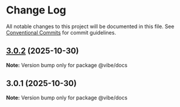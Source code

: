 # Change Log

All notable changes to this project will be documented in this file.
See [Conventional Commits](https://conventionalcommits.org) for commit guidelines.

## [3.0.2](https://github.com/mondaycom/vibe/compare/@vibe/docs@3.0.1...@vibe/docs@3.0.2) (2025-10-30)

**Note:** Version bump only for package @vibe/docs





## 3.0.1 (2025-10-30)

**Note:** Version bump only for package @vibe/docs
